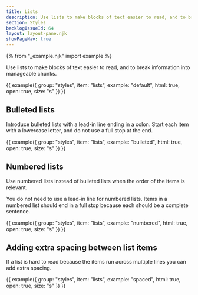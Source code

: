 ```yaml
---
title: Lists
description: Use lists to make blocks of text easier to read, and to break information into manageable chunks.
section: Styles
backlogIssueId: 64
layout: layout-pane.njk
showPageNav: true
---
```


{% from "_example.njk" import example %}

Use lists to make blocks of text easier to read, and to break information into manageable chunks.

{{ example({ group: "styles", item: "lists", example: "default", html: true, open: true, size: "s" }) }}

## Bulleted lists

Introduce bulleted lists with a lead-in line ending in a colon. Start each item with a lowercase letter, and do not use a full stop at the end.

{{ example({ group: "styles", item: "lists", example: "bulleted", html: true, open: true, size: "s" }) }}

## Numbered lists

Use numbered lists instead of bulleted lists when the order of the items is relevant.

You do not need to use a lead-in line for numbered lists. Items in a numbered list should end in a full stop because each should be a complete sentence.

{{ example({ group: "styles", item: "lists", example: "numbered", html: true, open: true, size: "s" }) }}

## Adding extra spacing between list items

If a list is hard to read because the items run across multiple lines you can add extra spacing.

{{ example({ group: "styles", item: "lists", example: "spaced", html: true, open: true, size: "s" }) }}
